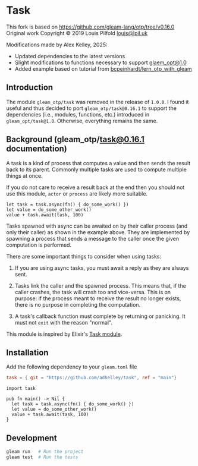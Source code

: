 # Task

This fork is based on https://github.com/gleam-lang/otp/tree/v0.16.0
Original work Copyright © 2019 Louis Pilfold <louis@lpil.uk>

Modifications made by Alex Kelley, 2025:
- Updated dependencies to the latest versions
- Slight modifications to functions necessary to support glaem_opt@1.0
- Added example based on tutorial from [bcpeinhardt/lern_otp_with_gleam](https://github.com/bcpeinhardt/learn_otp_with_gleam) 

## Introduction
The module `gleam_otp/task` was removed in the release of `1.0.0`. I found it useful
and thus decided to port `gleam_otp/task@0.16.1` to support the dependencies (i.e., modules, functions, etc.)
introduced in `gleam_opt/task@1.0`. Otherwise, everything remains the same.  

## Background (gleam_otp/task@0.16.1 documentation)
A task is a kind of process that computes a value and then sends the result back
to its parent. Commonly multiple tasks are used to compute multiple things at
once.

If you do not care to receive a result back at the end then you should not
use this module, `actor` or `process` are likely more suitable.

```gleam
let task = task.async(fn() { do_some_work() })
let value = do_some_other_work()
value + task.await(task, 100)
```

Tasks spawned with async can be awaited on by their caller process (and
only their caller) as shown in the example above. They are implemented by
spawning a process that sends a message to the caller once the given
computation is performed.

There are some important things to consider when using tasks:

1. If you are using async tasks, you must await a reply as they are always
sent.

2. Tasks link the caller and the spawned process. This means that,
if the caller crashes, the task will crash too and vice-versa. This is
on purpose: if the process meant to receive the result no longer
exists, there is no purpose in completing the computation.

3. A task's callback function must complete by returning or panicking.
It must not `exit` with the reason "normal".

This module is inspired by Elixir's [Task module][1].

[1]: https://hexdocs.pm/elixir/master/Task.html

## Installation

Add the following dependency to your `gleam.toml` file

```toml
task = { git = "https://github.com/adkelley/task", ref = "main"}
```

```gleam
import task

pub fn main() -> Nil {
  let task = task.async(fn() { do_some_work() })
  let value = do_some_other_work()
  value + task.await(task, 100)
}
```

## Development

```sh
gleam run   # Run the project
gleam test  # Run the tests
```

